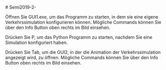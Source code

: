 <p># Semi2019-2-</p>
<p>&Ouml;ffnen Sie GUI1.exe, um das Programm zu starten, in dem sie eine eigene Verkehrssimulation konfigurieren k&ouml;nnen. M&ouml;gliche Commands k&ouml;nnen Sie &uuml;ber den Info Button oben rechts im Bild einsehen.</p>
<p>Dr&uuml;cken Sie P, um das Python Programm zu starten, nachdem Sie eine Simulation konfiguriert haben.</p>
<p>Dr&uuml;cken Sie Tab, um die GUI2, in der die Animation der Verkehrssimulation angezeigt wird, zu &ouml;ffnen. M&ouml;gliche Commands k&ouml;nnen Sie &uuml;ber den Info Button oben rechts im Bild einsehen.</p>
